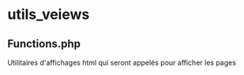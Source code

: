 # utils_veiews
## Functions.php
Utilitaires d'affichages html  qui seront appelés pour afficher les pages